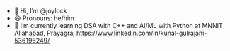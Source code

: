 - 👋 Hi, I’m @joylock
- 😄 Pronouns: he/him
- 🌱 I’m currently learning DSA with C++ and AI/ML with Python at MNNIT Allahabad, Prayagraj
https://www.linkedin.com/in/kunal-gulrajani-536196249/

<!---    
joylock/joylock is a ✨ special ✨ repository because its `README.md` (this file) appears on your GitHub profile.
You can click the Preview link to take a look at your changes.
--->
